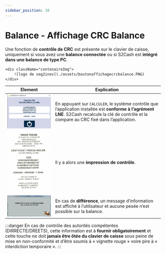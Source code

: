 ```yaml
---
sidebar_position: 18
---
```


# Balance - Affichage CRC Balance


Une fonction de **contrôle de CRC** est présente sur le clavier de caisse, uniquement si vous avez une **balance connectée** ou si S2Cash est **intégré dans une balance de type PC**. 

    <div className="contenaireImg">
        ![logo de seg2inov](./assets/boutonaffichagecrcbalance.PNG) 
    </div>



| Element       | Explication | 
|:-----------:|----|
| ![logo de seg2inov](./assets/ecrancontrolecertificat.PNG)      |  En appuyant sur ```CALCULER```, le système contrôle que l’application installée est **conforme à l’agrément LNE**. S2Cash recalcule la clé de contrôle et la compare au CRC fixé dans l’application. |
| ![logo de seg2inov](./assets/ticketcrs.PNG)      |  Il y a alors une **impression de contrôle**. |
| ![logo de seg2inov](./assets/messagecrc.PNG)      |  En cas de **différence**, un message d’information est affiché à l’utilisateur et aucune pesée n’est possible sur la balance. |

:::danger
En cas de contrôle des autorités compétentes (DIRRECTE/DREETS), cette information est à **fournir obligatoirement** et cette touche ne doit **jamais être ôtée du clavier de caisse** sous peine de mise en non-conformité et d’être soumis à « vignette rouge » voire pire à « interdiction temporaire ».
:::

